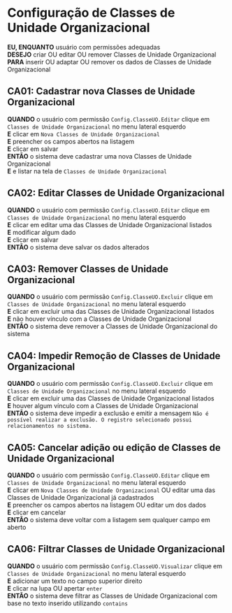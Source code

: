 # Configuração de Classes de Unidade Organizacional

**EU, ENQUANTO** usuário com permissões adequadas\
**DESEJO** criar OU editar OU remover Classes de Unidade Organizacional\
**PARA** inserir OU adaptar OU remover os dados de Classes de Unidade Organizacional

## CA01: Cadastrar nova Classes de Unidade Organizacional

**QUANDO** o usuário com permissão `Config.ClasseUO.Editar` clique em `Classes de Unidade Organizacional` no menu lateral esquerdo\
**E** clicar em `Nova Classes de Unidade Organizacional`\
**E** preencher os campos abertos na listagem\
**E** clicar em salvar\
**ENTÃO** o sistema deve cadastrar uma nova Classes de Unidade Organizacional\
**E** e listar na tela de `Classes de Unidade Organizacional`

## CA02: Editar Classes de Unidade Organizacional

**QUANDO** o usuário com permissão `Config.ClasseUO.Editar` clique em `Classes de Unidade Organizacional` no menu lateral esquerdo\
**E** clicar em editar uma das Classes de Unidade Organizacional listados\
**E** modificar algum dado\
**E** clicar em salvar\
**ENTÃO** o sistema deve salvar os dados alterados

## CA03: Remover Classes de Unidade Organizacional

**QUANDO** o usuário com permissão `Config.ClasseUO.Excluir` clique em `Classes de Unidade Organizacional` no menu lateral esquerdo\
**E** clicar em excluir uma das Classes de Unidade Organizacional listados\
**E** não houver vínculo com a Classes de Unidade Organizacional\
**ENTÃO** o sistema deve remover a Classes de Unidade Organizacional do sistema

## CA04: Impedir Remoção de Classes de Unidade Organizacional

**QUANDO** o usuário com permissão `Config.ClasseUO.Excluir` clique em `Classes de Unidade Organizacional` no menu lateral esquerdo\
**E** clicar em excluir uma das Classes de Unidade Organizacional listados\
**E** houver algum vínculo com a Classes de Unidade Organizacional\
**ENTÃO** o sistema deve impedir a exclusão e emitir a mensagem `Não é possível realizar a exclusão. O registro selecionado possui relacionamentos no sistema.`

## CA05: Cancelar adição ou edição de Classes de Unidade Organizacional

**QUANDO** o usuário com permissão `Config.ClasseUO.Editar` clique em `Classes de Unidade Organizacional` no menu lateral esquerdo\
**E** clicar em `Nova Classes de Unidade Organizacional`
OU editar uma das Classes de Unidade Organizacional já cadastrados\
**E** preencher os campos abertos na listagem OU editar um dos dados\
**E** clicar em cancelar\
**ENTÃO** o sistema deve voltar com a listagem sem qualquer campo em aberto

## CA06: Filtrar Classes de Unidade Organizacional

**QUANDO** o usuário com permissão `Config.ClasseUO.Visualizar` clique em `Classes de Unidade Organizacional` no menu lateral esquerdo\
**E** adicionar um texto no campo superior direito\
**E** clicar na lupa OU apertar `enter`\
**ENTÃO** o sistema deve filtrar as Classes de Unidade Organizacional com base no texto inserido utilizando `contains`

